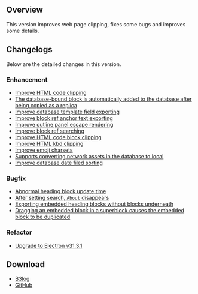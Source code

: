 ## Overview

This version improves web page clipping, fixes some bugs and improves some details.

## Changelogs

Below are the detailed changes in this version.

### Enhancement

* [Improve HTML code clipping](https://github.com/siyuan-note/siyuan/issues/11924)
* [The database-bound block is automatically added to the database after being copied as a replica](https://github.com/siyuan-note/siyuan/issues/11959)
* [Improve database template field exporting](https://github.com/siyuan-note/siyuan/issues/11988)
* [Improve block ref anchor text exporting](https://github.com/siyuan-note/siyuan/issues/11995)
* [Improve outline panel escape rendering](https://github.com/siyuan-note/siyuan/issues/12001)
* [Improve block ref searching](https://github.com/siyuan-note/siyuan/issues/12010)
* [Improve HTML code block clipping](https://github.com/siyuan-note/siyuan/issues/12014)
* [Improve HTML kbd clipping](https://github.com/siyuan-note/siyuan/issues/12027)
* [Improve emoji charsets](https://github.com/siyuan-note/siyuan/pull/12051)
* [Supports converting network assets in the database to local](https://github.com/siyuan-note/siyuan/issues/12096)
* [Improve database date filed sorting](https://github.com/siyuan-note/siyuan/issues/12127)

### Bugfix

* [Abnormal heading block update time](https://github.com/siyuan-note/siyuan/issues/11996)
* [After setting search, `About` disappears](https://github.com/siyuan-note/siyuan/issues/12013)
* [Exporting embedded heading blocks without blocks underneath](https://github.com/siyuan-note/siyuan/issues/12075)
* [Dragging an embedded block in a superblock causes the embedded block to be duplicated](https://github.com/siyuan-note/siyuan/issues/12077)

### Refactor

* [Upgrade to Electron v31.3.1](https://github.com/siyuan-note/siyuan/issues/12134)

## Download

* [B3log](https://b3log.org/siyuan/en/download.html)
* [GitHub](https://github.com/siyuan-note/siyuan/releases)
